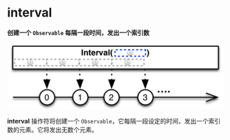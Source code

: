 # interval

**创建一个 `Observable` 每隔一段时间，发出一个索引数**

![](../.gitbook/assets/interval.png)

**interval** 操作符将创建一个 `Observable`，它每隔一段设定的时间，发出一个索引数的元素。它将发出无数个元素。

